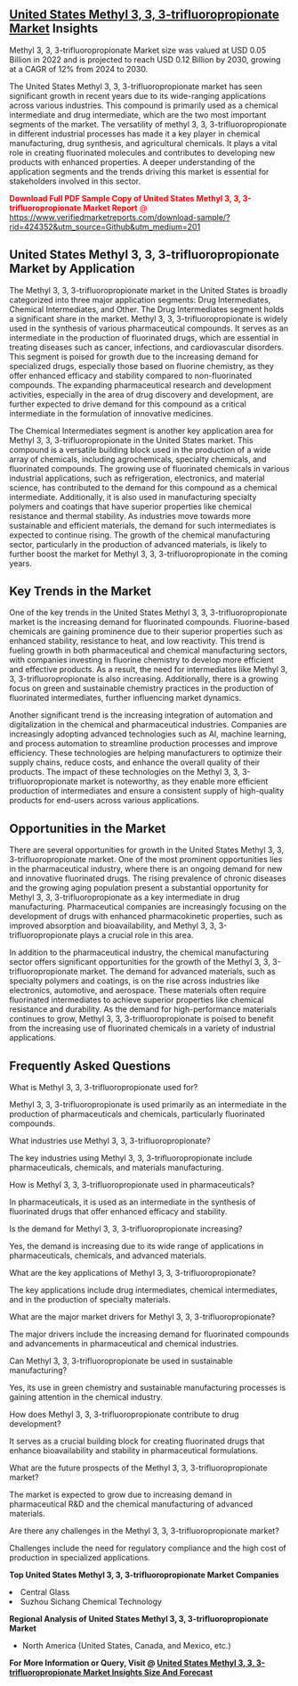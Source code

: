 <h2><a href="https://www.verifiedmarketreports.com/download-sample/?rid=424352&amp;utm_source=Github&amp;utm_medium=201" target="_blank">United States Methyl 3, 3, 3-trifluoropropionate Market</a> Insights</h2><p>Methyl 3, 3, 3-trifluoropropionate Market size was valued at USD 0.05 Billion in 2022 and is projected to reach USD 0.12 Billion by 2030, growing at a CAGR of 12% from 2024 to 2030.</p><p><p>The United States Methyl 3, 3, 3-trifluoropropionate market has seen significant growth in recent years due to its wide-ranging applications across various industries. This compound is primarily used as a chemical intermediate and drug intermediate, which are the two most important segments of the market. The versatility of methyl 3, 3, 3-trifluoropropionate in different industrial processes has made it a key player in chemical manufacturing, drug synthesis, and agricultural chemicals. It plays a vital role in creating fluorinated molecules and contributes to developing new products with enhanced properties. A deeper understanding of the application segments and the trends driving this market is essential for stakeholders involved in this sector. <p><span class=""><span style="color: #ff0000;"><strong>Download Full PDF Sample Copy of United States Methyl 3, 3, 3-trifluoropropionate Market Report</strong> @ </span><a href="https://www.verifiedmarketreports.com/download-sample/?rid=424352&amp;utm_source=Github&amp;utm_medium=201" target="_blank">https://www.verifiedmarketreports.com/download-sample/?rid=424352&amp;utm_source=Github&amp;utm_medium=201</a></span></p></p><h2>United States Methyl 3, 3, 3-trifluoropropionate Market by Application</h2><p>The Methyl 3, 3, 3-trifluoropropionate market in the United States is broadly categorized into three major application segments: Drug Intermediates, Chemical Intermediates, and Other. The Drug Intermediates segment holds a significant share in the market. Methyl 3, 3, 3-trifluoropropionate is widely used in the synthesis of various pharmaceutical compounds. It serves as an intermediate in the production of fluorinated drugs, which are essential in treating diseases such as cancer, infections, and cardiovascular disorders. This segment is poised for growth due to the increasing demand for specialized drugs, especially those based on fluorine chemistry, as they offer enhanced efficacy and stability compared to non-fluorinated compounds. The expanding pharmaceutical research and development activities, especially in the area of drug discovery and development, are further expected to drive demand for this compound as a critical intermediate in the formulation of innovative medicines.</p><p>The Chemical Intermediates segment is another key application area for Methyl 3, 3, 3-trifluoropropionate in the United States market. This compound is a versatile building block used in the production of a wide array of chemicals, including agrochemicals, specialty chemicals, and fluorinated compounds. The growing use of fluorinated chemicals in various industrial applications, such as refrigeration, electronics, and material science, has contributed to the demand for this compound as a chemical intermediate. Additionally, it is also used in manufacturing specialty polymers and coatings that have superior properties like chemical resistance and thermal stability. As industries move towards more sustainable and efficient materials, the demand for such intermediates is expected to continue rising. The growth of the chemical manufacturing sector, particularly in the production of advanced materials, is likely to further boost the market for Methyl 3, 3, 3-trifluoropropionate in the coming years.</p><h2>Key Trends in the Market</h2><p>One of the key trends in the United States Methyl 3, 3, 3-trifluoropropionate market is the increasing demand for fluorinated compounds. Fluorine-based chemicals are gaining prominence due to their superior properties such as enhanced stability, resistance to heat, and low reactivity. This trend is fueling growth in both pharmaceutical and chemical manufacturing sectors, with companies investing in fluorine chemistry to develop more efficient and effective products. As a result, the need for intermediates like Methyl 3, 3, 3-trifluoropropionate is also increasing. Additionally, there is a growing focus on green and sustainable chemistry practices in the production of fluorinated intermediates, further influencing market dynamics.</p><p>Another significant trend is the increasing integration of automation and digitalization in the chemical and pharmaceutical industries. Companies are increasingly adopting advanced technologies such as AI, machine learning, and process automation to streamline production processes and improve efficiency. These technologies are helping manufacturers to optimize their supply chains, reduce costs, and enhance the overall quality of their products. The impact of these technologies on the Methyl 3, 3, 3-trifluoropropionate market is noteworthy, as they enable more efficient production of intermediates and ensure a consistent supply of high-quality products for end-users across various applications.</p><h2>Opportunities in the Market</h2><p>There are several opportunities for growth in the United States Methyl 3, 3, 3-trifluoropropionate market. One of the most prominent opportunities lies in the pharmaceutical industry, where there is an ongoing demand for new and innovative fluorinated drugs. The rising prevalence of chronic diseases and the growing aging population present a substantial opportunity for Methyl 3, 3, 3-trifluoropropionate as a key intermediate in drug manufacturing. Pharmaceutical companies are increasingly focusing on the development of drugs with enhanced pharmacokinetic properties, such as improved absorption and bioavailability, and Methyl 3, 3, 3-trifluoropropionate plays a crucial role in this area.</p><p>In addition to the pharmaceutical industry, the chemical manufacturing sector offers significant opportunities for the growth of the Methyl 3, 3, 3-trifluoropropionate market. The demand for advanced materials, such as specialty polymers and coatings, is on the rise across industries like electronics, automotive, and aerospace. These materials often require fluorinated intermediates to achieve superior properties like chemical resistance and durability. As the demand for high-performance materials continues to grow, Methyl 3, 3, 3-trifluoropropionate is poised to benefit from the increasing use of fluorinated chemicals in a variety of industrial applications.</p><h2>Frequently Asked Questions</h2><p>What is Methyl 3, 3, 3-trifluoropropionate used for?</p><p>Methyl 3, 3, 3-trifluoropropionate is used primarily as an intermediate in the production of pharmaceuticals and chemicals, particularly fluorinated compounds.</p><p>What industries use Methyl 3, 3, 3-trifluoropropionate?</p><p>The key industries using Methyl 3, 3, 3-trifluoropropionate include pharmaceuticals, chemicals, and materials manufacturing.</p><p>How is Methyl 3, 3, 3-trifluoropropionate used in pharmaceuticals?</p><p>In pharmaceuticals, it is used as an intermediate in the synthesis of fluorinated drugs that offer enhanced efficacy and stability.</p><p>Is the demand for Methyl 3, 3, 3-trifluoropropionate increasing?</p><p>Yes, the demand is increasing due to its wide range of applications in pharmaceuticals, chemicals, and advanced materials.</p><p>What are the key applications of Methyl 3, 3, 3-trifluoropropionate?</p><p>The key applications include drug intermediates, chemical intermediates, and in the production of specialty materials.</p><p>What are the major market drivers for Methyl 3, 3, 3-trifluoropropionate?</p><p>The major drivers include the increasing demand for fluorinated compounds and advancements in pharmaceutical and chemical industries.</p><p>Can Methyl 3, 3, 3-trifluoropropionate be used in sustainable manufacturing?</p><p>Yes, its use in green chemistry and sustainable manufacturing processes is gaining attention in the chemical industry.</p><p>How does Methyl 3, 3, 3-trifluoropropionate contribute to drug development?</p><p>It serves as a crucial building block for creating fluorinated drugs that enhance bioavailability and stability in pharmaceutical formulations.</p><p>What are the future prospects of the Methyl 3, 3, 3-trifluoropropionate market?</p><p>The market is expected to grow due to increasing demand in pharmaceutical R&D and the chemical manufacturing of advanced materials.</p><p>Are there any challenges in the Methyl 3, 3, 3-trifluoropropionate market?</p><p>Challenges include the need for regulatory compliance and the high cost of production in specialized applications.</p></p><p><strong>Top United States Methyl 3, 3, 3-trifluoropropionate Market Companies</strong></p><div data-test-id=""><p><li>Central Glass</li><li> Suzhou Sichang Chemical Technology</li></p><div><strong>Regional Analysis of&nbsp;United States Methyl 3, 3, 3-trifluoropropionate Market</strong></div><ul><li dir="ltr"><p dir="ltr">North America&nbsp;(United States, Canada, and Mexico, etc.)</p></li></ul><p><strong>For More Information or Query, Visit @&nbsp;</strong><strong><a href="https://www.verifiedmarketreports.com/product/methyl-3-3-3-trifluoropropionate-market/?utm_source=Github&amp;utm_medium=201" target="_blank">United States Methyl 3, 3, 3-trifluoropropionate Market Insights Size And Forecast</a></strong></p></div>

